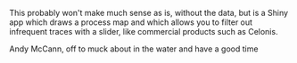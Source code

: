 This probably won't make much sense as is, without the data, but is a Shiny app which draws a process map and which allows you to filter out infrequent traces with a slider, like commercial products such as Celonis.

Andy McCann, off to muck about in the water and have a good time
